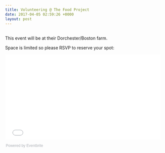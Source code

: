 ```yaml
---
title: Volunteering @ The Food Project
date: 2017-04-05 02:59:26 +0000
layout: post
---
```


 <br /> This event will be at their Dorchester/Boston farm.</p>
<p>Space is limited so please RSVP to reserve your spot: </p>
<div style="width:100%; text-align:left;">
<iframe src="//eventbrite.com/tickets-external?eid=33367718745&ref=etckt" frameborder="0" height="275" width="100%" vspace="0" hspace="0" marginheight="5" marginwidth="5" scrolling="auto" allowtransparency="true">
</iframe>
<div style="font-family:Helvetica, Arial; font-size:12px; padding:10px 0 5px; margin:2px; width:100%; text-align:left;" >
<a class="powered-by-eb" style="color: #ADB0B6; text-decoration: none;" target="_blank" href="http://www.eventbrite.com/">Powered by Eventbrite</a>
</div>
